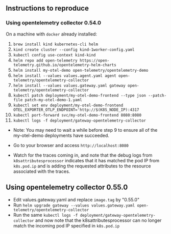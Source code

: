 ## Instructions to reproduce

### Using opentelemetry collector 0.54.0

On a machine with `docker` already installed:

1. `brew install kind kubernetes-cli helm`
2. `kind create cluster --config kind-1worker-config.yaml`
3. `kubectl config use-context kind-kind`
3. `helm repo add open-telemetry https://open-telemetry.github.io/opentelemetry-helm-charts`
4. `helm install my-otel-demo open-telemetry/opentelemetry-demo`
5. `helm install --values values.agent.yaml agent open-telemetry/opentelemetry-collector`
6. `helm install --values values.gateway.yaml gateway open-telemetry/opentelemetry-collector`
7. `kubectl patch deployment/my-otel-demo-frontend --type json --patch-file patch-my-otel-demo-1.yaml`
8. `kubectl set env deployment/my-otel-demo-frontend OTEL_EXPORTER_OTLP_ENDPOINT='http://$(K8S_NODE_IP):4317`
9. `kubectl port-forward svc/my-otel-demo-frontend 8080:8080`
10. `kubectl logs -f deployment/gateway-opentelemetry-collector`

* Note: You may need to wait a while before step 9 to ensure all of the my-otel-demo deployments have succeeded.

* Go to your browser and access `http://localhost:8080`

* Watch for the traces coming in, and note that the debug logs from
`k8sattributesprocessor` indicates that it has matched the pod IP from
`k8s.pod.ip` and is adding the requested attributes to the resource
associated with the traces.

## Using opentelemetry collector 0.55.0

* Edit values.gateway.yaml and replace `image.tag` by "0.55.0"
* Run `helm upgrade gateway --values values.gateway.yaml
  open-telemetry/opentelemetry-collector`
* Run the same `kubectl logs -f
  deployment/gateway-opentelemetry-collector` and now note that the
  k8sattributesprocessor can no longer match the incoming pod IP
  specified in `k8s.pod.ip`

